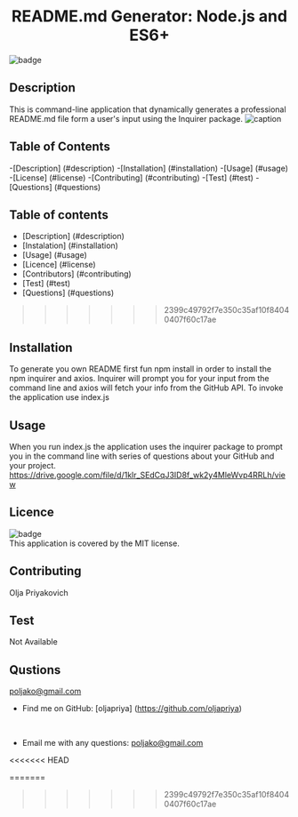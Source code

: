 
  <h1 align="center">README.md Generator: Node.js and ES6+</h1>

  ![badge](https://img.shields.io/badge/license-MIT-green)
  


  ## Description 
  This is command-line application that dynamically generates a professional README.md file form a user's input using the Inquirer package.
  ![caption](https://drive.google.com/file/d/1klr_SEdCqJ3ID8f_wk2y4MleWvp4RRLh/view)

  ## Table of Contents
  -[Description] (#description)
  -[Installation] (#installation)
  -[Usage] (#usage)
  -[License] (#license)
  -[Contributing] (#contributing)
  -[Test] (#test)
  -[Questions] (#questions)


  ## Table of contents
  - [Description] (#description)
  - [Instalation] (#installation)
  - [Usage] (#usage)
  - [Licence] (#license)
  - [Contributors] (#contributing)
  - [Test] (#test)
  - [Questions] (#questions)

>>>>>>> 2399c49792f7e350c35af10f84040407f60c17ae
  

  ## Installation
  To generate you own README first fun npm install in order to install the npm inquirer and axios. Inquirer will prompt you for your input from the command line and axios will fetch your info from the GitHub API. To invoke the application use index.js

  ## Usage 
  When you run index.js the application uses the inquirer package to prompt you in the command line with series of questions about your GitHub and your project. https://drive.google.com/file/d/1klr_SEdCqJ3ID8f_wk2y4MleWvp4RRLh/view 

  ## Licence
  ![badge](https://img.shields.io/badge/license-MIT-green)<br/>
  This application is covered by the MIT license.

  ## Contributing
  Olja Priyakovich

  ## Test
  Not Available

  ## Qustions
  poljako@gmail.com<br/>
  - Find me on GitHub: [oljapriya] (https://github.com/oljapriya)<br/>
  <br/>

  - Email me with any questions: poljako@gmail.com
  
<<<<<<< HEAD
  
=======

 
>>>>>>> 2399c49792f7e350c35af10f84040407f60c17ae
